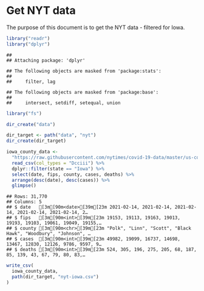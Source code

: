 Get NYT data
================

The purpose of this document is to get the NYT data - filtered for Iowa.

``` r
library("readr")
library("dplyr")
```

    ## 
    ## Attaching package: 'dplyr'

    ## The following objects are masked from 'package:stats':
    ## 
    ##     filter, lag

    ## The following objects are masked from 'package:base':
    ## 
    ##     intersect, setdiff, setequal, union

``` r
library("fs")
```

``` r
dir_create("data")

dir_target <- path("data", "nyt")
dir_create(dir_target)
```

``` r
iowa_county_data <- 
  "https://raw.githubusercontent.com/nytimes/covid-19-data/master/us-counties.csv" %>%
  read_csv(col_types = "Dcciii") %>%
  dplyr::filter(state == "Iowa") %>%
  select(date, fips, county, cases, deaths) %>%
  arrange(desc(date), desc(cases)) %>%
  glimpse()
```

    ## Rows: 31,770
    ## Columns: 5
    ## $ date   [3m[90m<date>[39m[23m 2021-02-14, 2021-02-14, 2021-02-14, 2021-02-14, 2021-02-14, 2…
    ## $ fips   [3m[90m<int>[39m[23m 19153, 19113, 19163, 19013, 19193, 19103, 19061, 19049, 19155,…
    ## $ county [3m[90m<chr>[39m[23m "Polk", "Linn", "Scott", "Black Hawk", "Woodbury", "Johnson", …
    ## $ cases  [3m[90m<int>[39m[23m 49982, 19099, 16737, 14698, 13467, 12830, 12126, 9786, 9597, 9…
    ## $ deaths [3m[90m<int>[39m[23m 524, 305, 196, 275, 205, 68, 187, 85, 139, 43, 67, 79, 80, 83,…

``` r
write_csv(
  iowa_county_data,
  path(dir_target, "nyt-iowa.csv")
)
```
